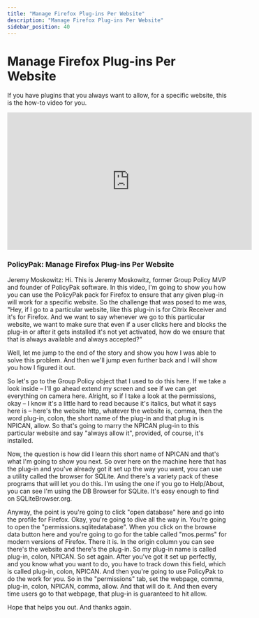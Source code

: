 ```yaml
---
title: "Manage Firefox Plug-ins Per Website"
description: "Manage Firefox Plug-ins Per Website"
sidebar_position: 40
---
```

# Manage Firefox Plug-ins Per Website

If you have plugins that you always want to allow, for a specific website, this is the how-to video
for you.

<iframe width="560" height="315" src="https://www.youtube.com/embed/fGhbeVQGPqI" title="Endpoint Policy Manager: Manage Firefox Plug-ins Per Website" frameborder="0" allow="accelerometer; autoplay; clipboard-write; encrypted-media; gyroscope; picture-in-picture; web-share" referrerpolicy="strict-origin-when-cross-origin" allowfullscreen="1"></iframe>

### PolicyPak: Manage Firefox Plug-ins Per Website

Jeremy Moskowitz: Hi. This is Jeremy Moskowitz, former Group Policy MVP and founder of PolicyPak
software. In this video, I'm going to show you how you can use the PolicyPak pack for Firefox to
ensure that any given plug-in will work for a specific website. So the challenge that was posed to
me was, "Hey, if I go to a particular website, like this plug-in is for Citrix Receiver and it's for
Firefox. And we want to say whenever we go to this particular website, we want to make sure that
even if a user clicks here and blocks the plug-in or after it gets installed it's not yet activated,
how do we ensure that that is always available and always accepted?"

Well, let me jump to the end of the story and show you how I was able to solve this problem. And
then we'll jump even further back and I will show you how I figured it out.

So let's go to the Group Policy object that I used to do this here. If we take a look inside – I'll
go ahead extend my screen and see if we can get everything on camera here. Alright, so if I take a
look at the permissions, okay – I know it's a little hard to read because it's italics, but what it
says here is – here's the website http, whatever the website is, comma, then the word plug-in,
colon, the short name of the plug-in and that plug in is NPICAN, allow. So that's going to marry the
NPICAN plug-in to this particular website and say "always allow it", provided, of course, it's
installed.

Now, the question is how did I learn this short name of NPICAN and that's what I'm going to show you
next. So over here on the machine here that has the plug-in and you've already got it set up the way
you want, you can use a utility called the browser for SQLite. And there's a variety pack of these
programs that will let you do this. I'm using the one if you go to Help/About, you can see I'm using
the DB Browser for SQLite. It's easy enough to find on SQLiteBrowser.org.

Anyway, the point is you're going to click "open database" here and go into the profile for Firefox.
Okay, you're going to dive all the way in. You're going to open the "permissions.sqlitedatabase".
When you click on the browse data button here and you're going to go for the table called
"mos.perms" for modern versions of Firefox. There it is. In the origin column you can see there's
the website and there's the plug-in. So my plug-in name is called plug-in, colon, NPICAN. So set
again. After you've got it set up perfectly, and you know what you want to do, you have to track
down this field, which is called plug-in, colon, NPICAN. And then you're going to use PolicyPak to
do the work for you. So in the "permissions" tab, set the webpage, comma, plug-in, colon, NPICAN,
comma, allow. And that will do it. And then every time users go to that webpage, that plug-in is
guaranteed to hit allow.

Hope that helps you out. And thanks again.
